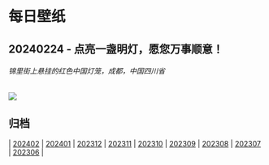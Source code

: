# 每日壁纸

## 20240224 - 点亮一盏明灯，愿您万事顺意！

###### 锦里街上悬挂的红色中国灯笼，成都，中国四川省

![](https://www.bing.com/th?id=OHR.LaternFestival2024_ZH-CN8050981828_UHD.jpg)

## 归档

| [202402](/202402/README.md)
| [202401](/202401/README.md)
| [202312](/202312/README.md)
| [202311](/202311/README.md)
| [202310](/202310/README.md)
| [202309](/202309/README.md)
| [202308](/202308/README.md)
| [202307](/202307/README.md)
| [202306](/202306/README.md)
|